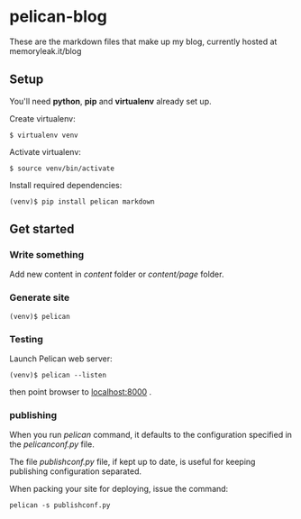 
# pelican-blog

These are the markdown files that make up my blog, currently hosted at memoryleak.it/blog

## Setup

You'll need **python**, **pip** and **virtualenv** already set up.

Create virtualenv:

```
$ virtualenv venv
```

Activate virtualenv:

```
$ source venv/bin/activate
```

Install required dependencies:

```
(venv)$ pip install pelican markdown
```


## Get started

### Write something

Add new content in *content* folder or *content/page* folder.


### Generate site

```
(venv)$ pelican
```

### Testing

Launch Pelican web server:

```
(venv)$ pelican --listen
```

then point browser to [localhost:8000](http://localhost:8000) .

### publishing

When you run *pelican* command, it defaults to the configuration specified in the *pelicanconf.py* file.

The file *publishconf.py* file, if kept up to date, is useful for keeping publishing configuration separated.

When packing your site for deploying, issue the command:

```
pelican -s publishconf.py
```
